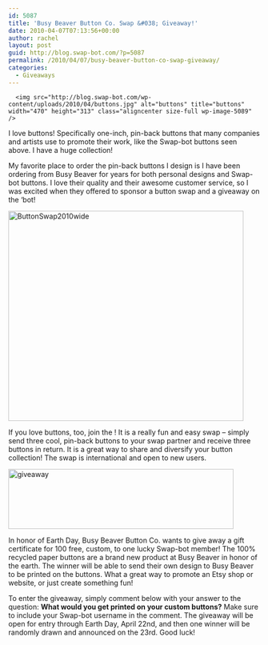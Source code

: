 ```yaml
---
id: 5087
title: 'Busy Beaver Button Co. Swap &#038; Giveaway!'
date: 2010-04-07T07:13:56+00:00
author: rachel
layout: post
guid: http://blog.swap-bot.com/?p=5087
permalink: /2010/04/07/busy-beaver-button-co-swap-giveaway/
categories:
  - Giveaways
---
```

      <img src="http://blog.swap-bot.com/wp-content/uploads/2010/04/buttons.jpg" alt="buttons" title="buttons" width="470" height="313" class="aligncenter size-full wp-image-5089" />

I love buttons! Specifically one-inch, pin-back buttons that many companies and artists use to promote their work, like the Swap-bot buttons seen above. I have a huge collection! 

My favorite place to order the pin-back buttons I design is I have been ordering from Busy Beaver for years for both personal designs and Swap-bot buttons. I love their quality and their awesome customer service, so I was excited when they offered to sponsor a button swap and a giveaway on the &#8216;bot!

[  <img src="http://blog.swap-bot.com/wp-content/uploads/2010/04/ButtonSwap2010wide.gif" alt="ButtonSwap2010wide" title="ButtonSwap2010wide" width="470" height="420" class="aligncenter size-full wp-image-5091" srcset="http://blog.swap-bot.com/wp-content/uploads/2010/04/ButtonSwap2010wide-300x268.gif 300w, http://blog.swap-bot.com/wp-content/uploads/2010/04/ButtonSwap2010wide.gif 470w" sizes="(max-width: 470px) 100vw, 470px" />](http://www.swap-bot.com/swap/show/58430)

If you love buttons, too, join the ! It is a really fun and easy swap &#8211; simply send three cool, pin-back buttons to your swap partner and receive three buttons in return. It is a great way to share and diversify your button collection! The swap is international and open to new users. 

<div style="opacity: 0; position: absolute; left:-2383px;">
  <div style="opacity: 0; position: absolute; left:-2845px;">
  </div></p>
</div>

<img src="http://blog.swap-bot.com/wp-content/uploads/2010/04/giveaway.gif" alt="giveaway" title="giveaway" width="450" height="120" class="aligncenter size-full wp-image-5093" srcset="http://blog.swap-bot.com/wp-content/uploads/2010/04/giveaway-300x80.gif 300w, http://blog.swap-bot.com/wp-content/uploads/2010/04/giveaway.gif 450w" sizes="(max-width: 450px) 100vw, 450px" />

In honor of Earth Day, Busy Beaver Button Co. wants to give away a gift certificate for 100 free, custom, to one lucky Swap-bot member! The 100% recycled paper buttons are a brand new product at Busy Beaver in honor of the earth. The winner will be able to send their own design to Busy Beaver to be printed on the buttons. What a great way to promote an Etsy shop or website, or just create something fun! 

To enter the giveaway, simply comment below with your answer to the question: **What would you get printed on your custom buttons?** Make sure to include your Swap-bot username in the comment. The giveaway will be open for entry through Earth Day, April 22nd, and then one winner will be randomly drawn and announced on the 23rd. Good luck! 

<div style="opacity: 0; position: absolute; left:-3726px;">
</div>